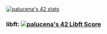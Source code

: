 
[![palucena's 42 stats](https://badge42.vercel.app/api/v2/clh0rcvvr004008ms8n3f7co8/stats?cursusId=21&coalitionId=274)](https://github.com/JaeSeoKim/badge42)

### libft:  [![palucena's 42 Libft Score](https://badge42.vercel.app/api/v2/clh0rcvvr004008ms8n3f7co8/project/3069821)](https://github.com/JaeSeoKim/badge42)
